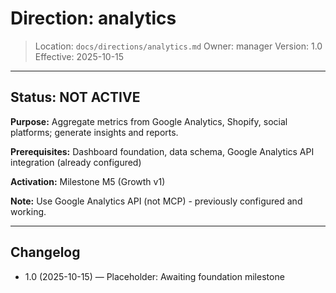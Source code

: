 # Direction: analytics

> Location: `docs/directions/analytics.md`
> Owner: manager
> Version: 1.0
> Effective: 2025-10-15

---

## Status: NOT ACTIVE

**Purpose:** Aggregate metrics from Google Analytics, Shopify, social platforms; generate insights and reports.

**Prerequisites:** Dashboard foundation, data schema, Google Analytics API integration (already configured)

**Activation:** Milestone M5 (Growth v1)

**Note:** Use Google Analytics API (not MCP) - previously configured and working.

---

## Changelog
* 1.0 (2025-10-15) — Placeholder: Awaiting foundation milestone
